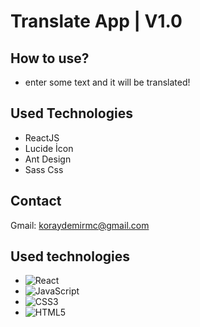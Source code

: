 # Translate App | V1.0

## How to use?
- enter some text and it will be translated!

## Used Technologies
- ReactJS
- Lucide İcon
- Ant Design
- Sass Css

## Contact
Gmail: koraydemirmc@gmail.com

## Used technologies
- ![React](https://img.shields.io/badge/React-20232A?style=for-the-badge&logo=react&logoColor=61DAFB)
- ![JavaScript](https://img.shields.io/badge/JavaScript-F7DF1E?style=for-the-badge&logo=javascript&logoColor=black)
- ![CSS3](https://img.shields.io/badge/CSS3-1572B6?style=for-the-badge&logo=css3&logoColor=white)  
- ![HTML5](https://img.shields.io/badge/HTML5-E34F26?style=for-the-badge&logo=html5&logoColor=white)
